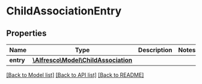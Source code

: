 # ChildAssociationEntry

## Properties
Name | Type | Description | Notes
------------ | ------------- | ------------- | -------------
**entry** | [**\Alfresco\Model\ChildAssociation**](ChildAssociation.md) |  | 

[[Back to Model list]](../README.md#documentation-for-models) [[Back to API list]](../README.md#documentation-for-api-endpoints) [[Back to README]](../README.md)


